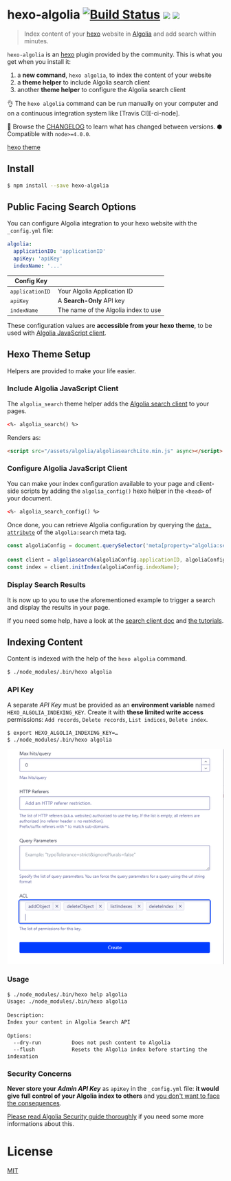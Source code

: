 # hexo-algolia [![Build Status][]][pkg-build] ![][pkg-downloads] ![][pkg-version]

> Index content of your [hexo][] website in [Algolia][] and add search within minutes.

`hexo-algolia` is an [hexo][] plugin provided by the community.
This is what you get when you install it:

1. a **new command**, `hexo algolia`, to index the content of your website
2. a **theme helper** to include Algolia search client
3. another **theme helper** to configure the Algolia search client

👌 The `hexo algolia` command can be run manually on your computer
and on a continuous integration system like [Travis CI][-ci-node].

📜 Browse the [CHANGELOG][] to learn what has changed between versions.
⬢ Compatible with `node>=4.0.0`.

[hexo theme][]

## Install

```bash
$ npm install --save hexo-algolia
```

## Public Facing Search Options

You can configure Algolia integration to your hexo website with the `_config.yml` file:

``` yaml
algolia:
  applicationID: 'applicationID'
  apiKey: 'apiKey'
  indexName: '...'
```

| Config Key | |
| --- | --- |
| `applicationID` | Your Algolia Application ID |
| `apiKey` | A **Search-Only** API key |
| `indexName` | The name of the Algolia index to use |

These configuration values are **accessible from your hexo theme**, to be used with [Algolia JavaScript client](https://www.algolia.com/doc/guides/search/auto-complete/#user-interface).

## Hexo Theme Setup

Helpers are provided to make your life easier.

### Include Algolia JavaScript Client

The `algolia_search` theme helper adds the
[Algolia search client][js-client] to your pages.

```html
<%- algolia_search() %>
```

Renders as:

```html
<script src="/assets/algolia/algoliasearchLite.min.js" async></script>
```


### Configure Algolia JavaScript Client

You can make your index configuration available to your page and client-side scripts by adding the `algolia_config()` hexo helper in the `<head>` of your document.

```html
<%- algolia_search_config() %>
```

Once done, you can retrieve Algolia configuration by querying the
[`data attribute`](dataset) of the `algolia:search` meta tag.

```js
const algoliaConfig = document.querySelector('meta[property="algolia:search"]').dataset;

const client = algoliasearch(algoliaConfig.applicationID, algoliaConfig.apiKey);
const index = client.initIndex(algoliaConfig.indexName);
```

### Display Search Results

It is now up to you to use the aforementioned example to trigger a search
and display the results in your page.

If you need some help, have a look at the [search client doc][js-client]
and [the tutorials][Algolia tutorials].

## Indexing Content

Content is indexed with the help of the `hexo algolia` command.

```bash
$ ./node_modules/.bin/hexo algolia
```

### API Key

A separate _API Key_ must be provided as an **environment variable** named `HEXO_ALGOLIA_INDEXING_KEY`. Create it with **these limited write access** permissions: `Add records`, `Delete records`, `List indices`, `Delete index`.

```bash
$ export HEXO_ALGOLIA_INDEXING_KEY=…
$ ./node_modules/.bin/hexo algolia
```
![](algolia-write-key.png)

### Usage

```
$ ./node_modules/.bin/hexo help algolia
Usage: ./node_modules/.bin/hexo algolia

Description:
Index your content in Algolia Search API

Options:
  --dry-run          Does not push content to Algolia
  --flush            Resets the Algolia index before starting the indexation
```

### Security Concerns

**Never store your _Admin API Key_** as `apiKey` in the `_config.yml` file: **it would give full control of your Algolia index to others** and [you don't want to face the consequences][daily-mirror-bonanza].

[Please read Algolia Security guide thoroughly][security] if you need some more informations about this.

# License

[MIT](LICENSE)

[Build Status]: https://travis-ci.org/oncletom/hexo-algolia.svg?branch=master
[pkg-build]: https://travis-ci.org/oncletom/hexo-algolia
[pkg-downloads]: https://img.shields.io/npm/dm/hexo-algolia.svg
[pkg-version]: https://img.shields.io/npm/v/hexo-algolia.svg

[hexo]: https://hexo.io/
[Algolia]: https://www.algolia.com/
[hexo theme]: https://hexo.io/docs/themes.html
[travis-ci-node]: https://docs.travis-ci.com/user/languages/javascript-with-nodejs/
[Algolia Tutorials]: https://www.algolia.com/doc/tutorials/

[CHANGELOG]: https://github.com/oncletom/hexo-algolia/blob/master/CHANGELOG.md

[js-client]: https://www.algolia.com/doc/api-client/javascript/
[batching]: https://www.algolia.com/doc/guides/indexing/import-synchronize-data/#batching
[security]: https://www.algolia.com/doc/guides/security/api-keys/
[dataset]: https://developer.mozilla.org/en-US/docs/Learn/HTML/Howto/Use_data_attributes
[daily-mirror-bonanza]: http://www.mirror.co.uk/all-about/cybersecurity
